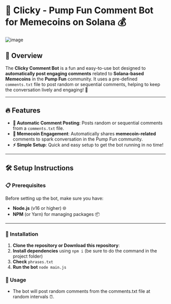 # 🚀 Clicky - Pump Fun Comment Bot for Memecoins on Solana 💰

![image](https://github.com/user-attachments/assets/7e2beef8-90a3-436d-871c-23a8104f8b58)


## 🌟 Overview
The **Clicky Comment Bot** is a fun and easy-to-use bot designed to **automatically post engaging comments** related to **Solana-based Memecoins** in the **Pump Fun** community. It uses a pre-defined `comments.txt` file to post random or sequential comments, helping to keep the conversation lively and engaging! 🎉

---

## 🔥 Features
- **🚀 Automatic Comment Posting**: Posts random or sequential comments from a `comments.txt` file.
- **💸 Memecoin Engagement**: Automatically shares **memecoin-related** comments to spark conversation in the Pump Fun community.
- **⚡ Simple Setup**: Quick and easy setup to get the bot running in no time!

---

## 🛠️ Setup Instructions

### 📋 Prerequisites

Before setting up the bot, make sure you have:
- **Node.js** (v16 or higher) 🌐
- **NPM** (or Yarn) for managing packages 📦


---

### 🔽 Installation

1. **Clone the repository or Download this repository**:
2. **Install dependencies** using ```npm i``` (be sure to do the command in the project folder)
3. **Check** ```phrases.txt```
4. **Run the bot**  ```node main.js```

 ### 💬 Usage

- The bot will post random comments from the comments.txt file at random intervals ⏰.




